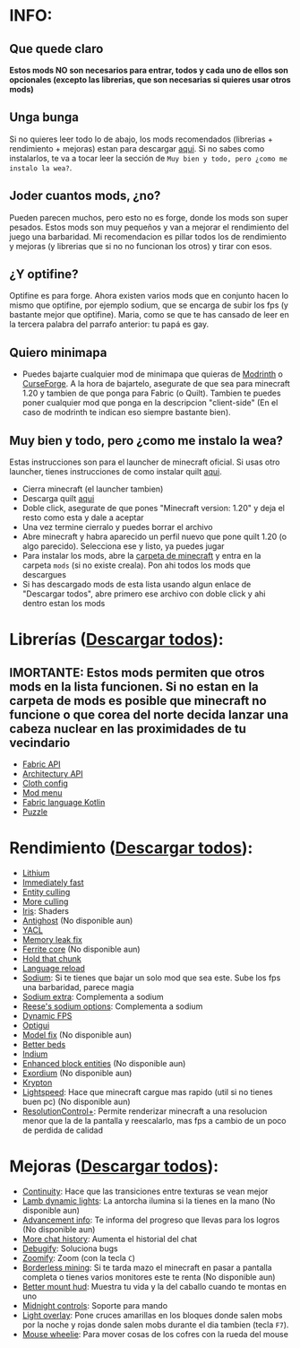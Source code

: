 # INFO:

## Que quede claro

**Estos mods NO son necesarios para entrar, todos y cada uno de ellos son
opcionales (excepto las librerias, que son necesarias si quieres usar otros
mods)**

## Unga bunga

Si no quieres leer todo lo de abajo, los mods recomendados (librerias +
rendimiento + mejoras) estan para descargar
[aqui](https://github.com/Hackeitos/mods-unobeinte/blob/c3f5e629ee77728ea82f8494e24ef7d4248a5805/Mejoras%2BRedimiento.zip).
Si no sabes como instalarlos, te va a tocar leer la sección de
`Muy bien y todo, pero ¿como me instalo la wea?`.

## Joder cuantos mods, ¿no?

Pueden parecen muchos, pero esto no es forge, donde los mods son super pesados.
Estos mods son muy pequeños y van a mejorar el rendimiento del juego una
barbaridad. Mi recomendacion es pillar todos los de rendimiento y mejoras (y
librerias que si no no funcionan los otros) y tirar con esos.

## ¿Y optifine?

Optifine es para forge. Ahora existen varios mods que en conjunto hacen lo mismo
que optifine, por ejemplo sodium, que se encarga de subir los fps (y bastante
mejor que optifine). Maria, como se que te has cansado de leer en la tercera
palabra del parrafo anterior: tu papá es gay.

## Quiero minimapa

- Puedes bajarte cualquier mod de minimapa que quieras de
  [Modrinth](https://modrinth.com) o
  [CurseForge](https://www.curseforge.com/minecraft). A la hora de bajartelo,
  asegurate de que sea para minecraft 1.20 y tambien de que ponga para Fabric (o
  Quilt). Tambien te puedes poner cualquier mod que ponga en la descripcion
  "client-side" (En el caso de modrinth te indican eso siempre bastante bien).

## Muy bien y todo, pero ¿como me instalo la wea?

Estas instrucciones son para el launcher de minecraft oficial. Si usas otro
launcher, tienes instrucciones de como instalar quilt
[aqui](https://quiltmc.org/en/install/client/).

- Cierra minecraft (el launcher tambien)
- Descarga quilt
  [aqui](https://maven.quiltmc.org/repository/release/org/quiltmc/quilt-installer/0.5.0/quilt-installer-0.5.0.jar)
- Doble click, asegurate de que pones "Minecraft version: 1.20" y deja el resto
  como esta y dale a aceptar
- Una vez termine cierralo y puedes borrar el archivo
- Abre minecraft y habra aparecido un perfil nuevo que pone quilt 1.20 (o algo
  parecido). Selecciona ese y listo, ya puedes jugar
- Para instalar los mods, abre la
  [carpeta de minecraft](https://www.youtube.com/watch?v=4HP6MnjYYRE) y entra en
  la carpeta `mods` (si no existe creala). Pon ahi todos los mods que descargues
- Si has descargado mods de esta lista usando algun enlace de "Descargar todos",
  abre primero ese archivo con doble click y ahi dentro estan los mods

# Librerías ([Descargar todos](https://github.com/Hackeitos/mods-unobeinte/blob/c3f5e629ee77728ea82f8494e24ef7d4248a5805/Librerias.zip)):

## IMORTANTE: Estos mods permiten que otros mods en la lista funcionen. Si no estan en la carpeta de mods es posible que minecraft no funcione o que corea del norte decida lanzar una cabeza nuclear en las proximidades de tu vecindario

- [Fabric API](https://modrinth.com/mod/fabric-api)
- [Architectury API](https://modrinth.com/mod/architectury-api)
- [Cloth config](https://modrinth.com/mod/cloth-config)
- [Mod menu](https://modrinth.com/mod/modmenu)
- [Fabric language Kotlin](https://modrinth.com/mod/fabric-language-kotlin)
- [Puzzle](https://modrinth.com/mod/puzzle)

# Rendimiento ([Descargar todos](https://github.com/Hackeitos/mods-unobeinte/blob/c3f5e629ee77728ea82f8494e24ef7d4248a5805/Rendimiento.zip)):

- [Lithium](https://modrinth.com/mod/lithium)
- [Immediately fast](https://modrinth.com/mod/immediatelyfast)
- [Entity culling](https://modrinth.com/mod/entityculling)
- [More culling](https://modrinth.com/mod/moreculling)
- [Iris](https://modrinth.com/mod/iris): Shaders
- [Antighost](https://modrinth.com/mod/antighost) (No disponible aun)
- [YACL](https://modrinth.com/mod/yacl)
- [Memory leak fix](https://modrinth.com/mod/memoryleakfix)
- [Ferrite core](https://modrinth.com/mod/ferrite-core) (No disponible aun)
- [Hold that chunk](https://modrinth.com/mod/hold-that-chunk)
- [Language reload](https://modrinth.com/mod/language-reload)
- [Sodium](https://modrinth.com/mod/sodium): Si te tienes que bajar un solo mod
  que sea este. Sube los fps una barbaridad, parece magia
- [Sodium extra](https://modrinth.com/mod/sodium-extra): Complementa a sodium
- [Reese's sodium options](https://modrinth.com/mod/reeses-sodium-options):
  Complementa a sodium
- [Dynamic FPS](https://modrinth.com/mod/dynamic-fps)
- [Optigui](https://modrinth.com/mod/optigui)
- [Model fix](https://modrinth.com/mod/modelfix) (No disponible aun)
- [Better beds](https://modrinth.com/mod/better-beds)
- [Indium](https://modrinth.com/mod/indium)
- [Enhanced block entities](https://modrinth.com/mod/ebe) (No disponible aun)
- [Exordium](https://modrinth.com/mod/exordium) (No disponible aun)
- [Krypton](https://modrinth.com/mod/krypton)
- [Lightspeed](https://modrinth.com/mod/lightspeed): Hace que minecraft cargue
  mas rapido (util si no tienes buen pc) (No disponible aun)
- [ResolutionControl+](https://modrinth.com/mod/resolution-control-plus/version/1.20-3.0.0):
  Permite renderizar minecraft a una resolucion menor que la de la pantalla y
  reescalarlo, mas fps a cambio de un poco de perdida de calidad

# Mejoras ([Descargar todos](https://github.com/Hackeitos/mods-unobeinte/blob/c3f5e629ee77728ea82f8494e24ef7d4248a5805/Mejoras.zip)):

- [Continuity](https://modrinth.com/mod/continuity): Hace que las transiciones
  entre texturas se vean mejor
- [Lamb dynamic lights](https://modrinth.com/mod/lambdynamiclights): La antorcha
  ilumina si la tienes en la mano (No disponible aun)
- [Advancement info](https://modrinth.com/mod/advancementinfo): Te informa del
  progreso que llevas para los logros (No disponible aun)
- [More chat history](https://modrinth.com/mod/morechathistory): Aumenta el
  historial del chat
- [Debugify](https://modrinth.com/mod/debugify): Soluciona bugs
- [Zoomify](https://modrinth.com/mod/zoomify): Zoom (con la tecla `C`)
- [Borderless mining](https://modrinth.com/mod/borderless-mining): Si te tarda
  mazo el minecraft en pasar a pantalla completa o tienes varios monitores este
  te renta (No disponible aun)
- [Better mount hud](https://modrinth.com/mod/better-mount-hud): Muestra tu vida
  y la del caballo cuando te montas en uno
- [Midnight controls](https://modrinth.com/mod/midnightcontrols): Soporte para
  mando
- [Light overlay](https://modrinth.com/mod/light-overlay): Pone cruces amarillas
  en los bloques donde salen mobs por la noche y rojas donde salen mobs durante
  el dia tambien (tecla `F7`).
- [Mouse wheelie](https://modrinth.com/mod/mouse-wheelie): Para mover cosas de
  los cofres con la rueda del mouse

